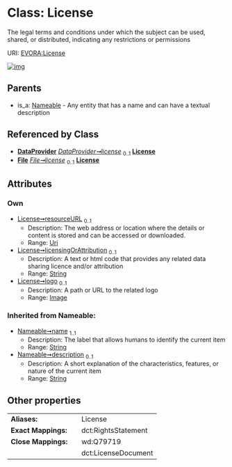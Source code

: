 
# Class: License

The legal terms and conditions under which the subject can be used, shared, or distributed, indicating any restrictions or permissions

URI: [EVORA:License](https://evora-project.eu/License)


[![img](https://yuml.me/diagram/nofunky;dir:TB/class/[Nameable],[Image]<logo%200..1-++[License&#124;resourceURL:uri%20%3F;licensingOrAttribution:string%20%3F;name(i):string;description(i):string%20%3F],[DataProvider]++-%20license%200..1>[License],[File]++-%20license%200..1>[License],[Nameable]^-[License],[Image],[File],[DataProvider])](https://yuml.me/diagram/nofunky;dir:TB/class/[Nameable],[Image]<logo%200..1-++[License&#124;resourceURL:uri%20%3F;licensingOrAttribution:string%20%3F;name(i):string;description(i):string%20%3F],[DataProvider]++-%20license%200..1>[License],[File]++-%20license%200..1>[License],[Nameable]^-[License],[Image],[File],[DataProvider])

## Parents

 *  is_a: [Nameable](Nameable.md) - Any entity that has a name and can have a textual description

## Referenced by Class

 *  **[DataProvider](DataProvider.md)** *[DataProvider➞license](DataProvider_license.md)*  <sub>0..1</sub>  **[License](License.md)**
 *  **[File](File.md)** *[File➞license](File_license.md)*  <sub>0..1</sub>  **[License](License.md)**

## Attributes


### Own

 * [License➞resourceURL](License_resourceURL.md)  <sub>0..1</sub>
     * Description: The web address or location where the details or content is stored and can be accessed or downloaded.
     * Range: [Uri](types/Uri.md)
 * [License➞licensingOrAttribution](License_licensingOrAttribution.md)  <sub>0..1</sub>
     * Description: A text or html code that provides any related data sharing licence and/or attribution
     * Range: [String](types/String.md)
 * [License➞logo](License_logo.md)  <sub>0..1</sub>
     * Description: A path or URL to the related logo
     * Range: [Image](Image.md)

### Inherited from Nameable:

 * [Nameable➞name](Nameable_name.md)  <sub>1..1</sub>
     * Description: The label that allows humans to identify the current item
     * Range: [String](types/String.md)
 * [Nameable➞description](Nameable_description.md)  <sub>0..1</sub>
     * Description: A short explanation of the characteristics, features, or nature of the current item
     * Range: [String](types/String.md)

## Other properties

|  |  |  |
| --- | --- | --- |
| **Aliases:** | | License |
| **Exact Mappings:** | | dct:RightsStatement |
| **Close Mappings:** | | wd:Q79719 |
|  | | dct:LicenseDocument |